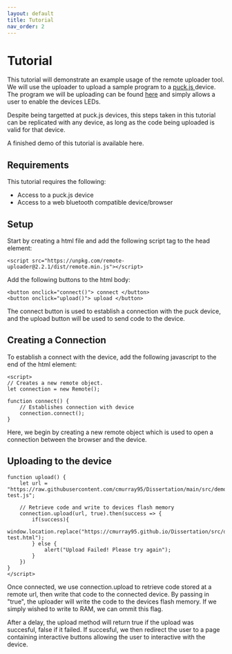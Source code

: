 ```yaml
---
layout: default
title: Tutorial
nav_order: 2
---
```


# Tutorial

This tutorial will demonstrate an example usage of the remote uploader tool. We will use the uploader to upload a sample program to a 
<a href="https://www.espruino.com/Puck.js"> puck.js </a> device. The program we will be uploading can be found <a href="https://raw.githubusercontent.com/cmurray95/Dissertation/main/src/demos/colour-test.js">here</a> and simply allows a user to enable the devices LEDs.

Despite being targetted at puck.js devices, this steps taken in this tutorial can be replicated with any device, as long as the
code being uploaded is valid for that device.

A finished demo of this tutorial is available here.

## Requirements

This tutorial requires the following:

- Access to a puck.js device
- Access to a web bluetooth compatible device/browser

## Setup

Start by creating a html file and add the following script tag to the head element:

`<script src="https://unpkg.com/remote-uploader@2.2.1/dist/remote.min.js"></script>`

Add the following buttons to the html body:

```
<button onclick="connect()"> connect </button>
<button onclick="upload()"> upload </button>
```

The connect button is used to establish a connection with the puck device, and the upload button will be used to send code to the device.

## Creating a Connection

To establish a connect with the device, add the following javascript to the end of the html element:

```
<script>
// Creates a new remote object.
let connection = new Remote();

function connect() {
    // Establishes connection with device
    connection.connect();
}
```

Here, we begin by creating a new remote object which is used to open a connection between the browser and the device.


## Uploading to the device

```
function upload() {
    let url = "https://raw.githubusercontent.com/cmurray95/Dissertation/main/src/demos/colour-test.js";

    // Retrieve code and write to devices flash memory
    connection.upload(url, true).then(success => {
        if(success){
            window.location.replace("https://cmurray95.github.io/Dissertation/src/demos/colour-test.html");
        } else {
            alert("Upload Failed! Please try again");
        }
    })
}
</script>
```

Once connected, we use connection.upload to retrieve code stored at a remote url, then write that code to the connected device. 
By passing in "true", the uploader will write the code to the devices flash memory. If we simply wished to write to RAM, we can ommit this flag.

After a delay, the upload method will return true if the upload was succesful, false if it failed. If succesful, we then redirect the user to a page containing
interactive buttons allowing the user to interactive with the device.
